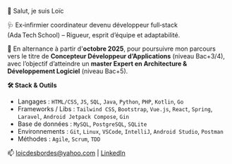 👋 Salut, je suis Loïc  

🩺 Ex‑infirmier coordinateur devenu développeur full‑stack (Ada Tech School) – Rigueur, esprit d’équipe et adaptabilité. 

🔎 En alternance à partir d'**octobre 2025**, pour poursuivre mon parcours vers le titre de **Concepteur Développeur d’Applications** (niveau Bac+3/4), avec l’objectif d’atteindre un **master Expert en Architecture & Développement Logiciel** (niveau Bac+5).

**🛠️ Stack & Outils**
- Langages : `HTML/CSS`, `JS`, `SQL`, `Java`, `Python`, `PHP`, `Kotlin`, `Go`
- Frameworks / Libs : `Tailwind CSS`, `Bootstrap`, `Vue.js`, `React`, `Spring`, `Laravel`, `Android Jetpack Compose`, `Gin`
- Base de données : `MySQL`, `PostgreSQL`, `SQLite`
- Environnements : `Git`, `Linux`, `VSCode`, `IntelliJ`, `Android Studio`, `Postman`   
- Méthodes : `Agile`, `Scrum`, `TDD`

📫 [loicdesbordes@yahoo.com](mailto:loicdesbordes@yahoo.com) | [LinkedIn](https://www.linkedin.com/in/loïc-desbordes-developpeur)  
